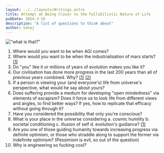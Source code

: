 ```yaml
---
layout: ../../layouts/Writings.astro
title: Attempt at Being Closer to the Fallibilistic Nature of Life
pubDate: 2024-3-16
description: "A list of questions to think about"
author: Sehaj
---
```


!["what is that?"](/images/pink_wonder.png)


1. Where would you want to be when AGI comes? 
2. Where would you want to be when the industrialisation of mars starts? [(1)](https://caseyhandmer.wordpress.com/2021/05/21/new-opportunities-for-space-companies/)
3. Do "you" like it or millions of years of evolution makes you like it?
4. Our civilisation has done more progress in the last 200 years than all of previous years combined. Why? [(1)](https://www.youtube.com/watch?v=FG1qwlfDFkI&list=PLsE51P_yPQCRzJItkoRzu9HOGjYeFkfSB) [(2)](https://rootsofprogress.org/blog)
5. If a person is viewing your (and everyone's) life from universe's perspective, what would he say about yours?
6. Does suffering provide a medium for developing "open mindedness" via elements of escapism? Does it force us to look life from different views and angles, to find better ways? If yes, how to replicate that efficacy without going through it?
7. Have you considered the possibility that only you're conscious? 
8. What is your place in the universe considering a. cosmic humility b. societal conditioning c. illusion of self d. evolution's guidance? [(1)](https://www.youtube.com/watch?v=zpTxBkmr4LE&t=4s)
9. Are you one of those guiding humanity towards increasing progress via definite optimism, or those who straddle along to support the former via indefinite optimism? (Pessimism is evil, so out of the question)
10. Why is engineering so fucking cool?

